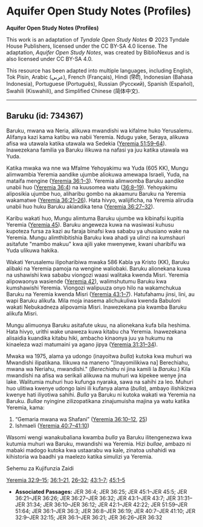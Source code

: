 # Aquifer Open Study Notes (Profiles)

**Aquifer Open Study Notes (Profiles)**

This work is an adaptation of *Tyndale Open Study Notes* © 2023 Tyndale House Publishers, licensed under the CC BY\-SA 4\.0 license. The adaptation, *Aquifer Open Study Notes*, was created by BiblioNexus and is also licensed under CC BY\-SA 4\.0\.

This resource has been adapted into multiple languages, including English, Tok Pisin, Arabic (عربي), French (Français), Hindi (हिंदी), Indonesian (Bahasa Indonesia), Portuguese (Português), Russian (Русский), Spanish (Español), Swahili (Kiswahili), and Simplified Chinese (简体中文).



--------------------------------

## Baruku (id: 734367)

Baruku, mwana wa Neria, alikuwa mwandishi wa kifalme huko Yerusalemu. Alifanya kazi kama katibu wa nabii Yeremia. Ndugu yake, Seraya, alikuwa afisa wa utawala katika utawala wa Sedekia ([Yeremia 51:59–64](https://ref.ly/Jer51:59-Jer51:64)). Inawezekana familia ya Baruku ilikuwa na nafasi ya juu katika utawala wa Yuda.

Katika mwaka wa nne wa Mfalme Yehoyakimu wa Yuda (605 KK), Mungu alimwambia Yeremia aandike ujumbe aliokuwa amewapa Israeli, Yuda, na mataifa mengine ([Yeremia 36:1–3](https://ref.ly/Jer36:1-Jer36:3)). Yeremia alimwomba Baruku aandike unabii huo ([Yeremia 36:4](https://ref.ly/Jer36:4)) na kuusomea watu ([36:8–19](https://ref.ly/Jer36:8-Jer36:19)). Yehoyakimu aliposikia ujumbe huo, aliharibu gombo na akaamuru Baruku na Yeremia wakamatwe ([Yeremia 36:21–26](https://ref.ly/Jer36:21-Jer36:26)). Hata hivyo, walijificha, na Yeremia alirudia unabii huo huku Baruku akiandika tena ([Yeremia 36:27–32](https://ref.ly/Jer36:27-Jer36:32)).

Karibu wakati huo, Mungu alimtuma Baruku ujumbe wa kibinafsi kupitia Yeremia ([Yeremia 45](https://ref.ly/Jer45:1-Jer45:5)). Baruku angeweza kuwa na wasiwasi kuhusu kupoteza fursa za kazi au faraja binafsi kwa sababu ya uhusiano wake na Yeremia. Mungu alimthibitishia Baruku kwa ahadi ya ulinzi na kumshauri asitafute "mambo makuu" kwa ajili yake mwenyewe, kwani uharibifu wa Yuda ulikuwa hakika.

Wakati Yerusalemu ilipoharibiwa mwaka 586 Kabla ya Kristo (KK), Baruku alibaki na Yeremia pamoja na wengine waliobaki. Baruku alionekana kuwa na ushawishi kwa sababu viongozi waasi walitaka kwenda Misri. Yeremia alipowaonya wasiende ([Yeremia 42](https://ref.ly/Jer42:1-Jer42:22)), walimshutumu Baruku kwa kumshawishi Yeremia. Viongozi walipuuza onyo hilo na wakamchukua Baruku na Yeremia kwenda Misri ([Yeremia 43:1–7](https://ref.ly/Jer43:1-Jer43:7)). Hatufahamu jinsi, lini, au wapi Baruku alikufa. Mila moja inasema alichukuliwa kwenda Babuloni wakati Nebukadneza alipovamia Misri. Inawezekana pia kwamba Baruku alikufa Misri.

Mungu alimuonya Baruku asitafute ukuu, na alionekana kufa bila heshima. Hata hivyo, urithi wake unaweza kuwa kitabu cha Yeremia. Inawezekana alisaidia kuandika kitabu hiki, ambacho kinaonya juu ya hukumu na kinaeleza wazi matumaini ya agano jipya ([Yeremia 31:31–34](https://ref.ly/Jer31:31-Jer31:34)).

Mwaka wa 1975, alama ya udongo (inayoitwa *bulla*) kutoka kwa muhuri wa Mwandishi ilipatikana. Ilikuwa na maneno "\[Inayomilikiwa na] Berechiahu, mwana wa Neriahu, mwandishi." (*Berechiahu* ni jina kamili la *Baruku*.) Kila mwandishi na afisa wa serikali alikuwa na muhuri wa kipekee wenye jina lake. Walitumia muhuri huo kufunga nyaraka, sawa na sahihi za leo. Muhuri huo ulitiwa kwenye udongo laini ili kufanya alama (*bulla*), ambayo ilishikizwa kwenye hati iliyotiwa sahihi. *Bulla* ya Baruku ni kutoka wakati wa Yeremia na Baruku. *Bullae* nyingine zilizopatikana zinajumuisha majina ya watu katika Yeremia, kama:

1. “Gemaria mwana wa Shafani” ([Yeremia 36:10–12](https://ref.ly/Jer36:10-Jer36:12), [25](https://ref.ly/Jer36:25))
2. Ishmaeli ([Yeremia 40:7–41:10](https://ref.ly/Jer40:7-Jer41:10))

Wasomi wengi wanakubaliana kwamba *bulla* ya Baruku ilitengenezwa kwa kutumia muhuri wa Baruku, mwandishi wa Yeremia. Hizi *bullae*, ambazo ni mabaki madogo kutoka kwa ustaarabu wa kale, zinatoa ushahidi wa kihistoria wa baadhi ya maelezo katika simulizi ya Yeremia.

Sehemu za Kujifunzia Zaidi

[Yeremia 32:9–15](https://ref.ly/Jer32:9-Jer32:15); [36:1–21](https://ref.ly/Jer36:1-Jer36:21), [26–32](https://ref.ly/Jer36:26-Jer36:32); [43:1–7](https://ref.ly/Jer43:1-Jer43:7); [45:1–5](https://ref.ly/Jer45:1-Jer45:5)

* **Associated Passages:** JER 36:4; JER 36:25; JER 45:1–JER 45:5; JER 36:21–JER 36:26; JER 36:27–JER 36:32; JER 43:1–JER 43:7; JER 31:31–JER 31:34; JER 36:10–JER 36:12; JER 42:1–JER 42:22; JER 51:59–JER 51:64; JER 36:1–JER 36:3; JER 36:8–JER 36:19; JER 40:7–JER 41:10; JER 32:9–JER 32:15; JER 36:1–JER 36:21; JER 36:26–JER 36:32

